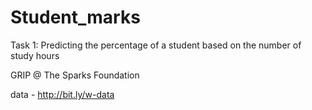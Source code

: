 # Student_marks
Task 1: Predicting the percentage of a student based on the number of study hours 

GRIP @ The Sparks Foundation

data - http://bit.ly/w-data
